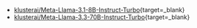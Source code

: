 - [klusterai/Meta-Llama-3.1-8B-Instruct-Turbo](/get-started/models/){target=_blank}
- [klusterai/Meta-Llama-3.3-70B-Instruct-Turbo](/get-started/models/){target=_blank} 